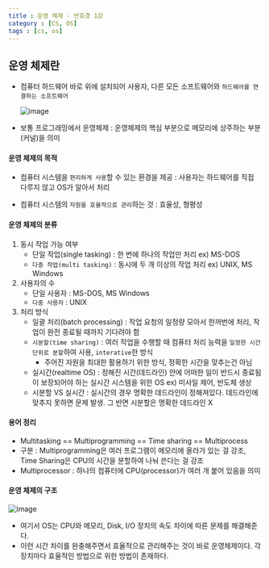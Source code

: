 ```yaml
---
title : 운영 체제 - 반효경 1강
category : [CS, OS]
tags : [cs, os]
---
```




## 운영 체제란

- 컴퓨터 하드웨어 바로 위에 설치되어 사용자, 다른 모든 소프트웨어와 `하드웨어를 연결하는 소프트웨어`

  ![image](https://github.com/user-attachments/assets/9050aef5-5e5a-44a1-8923-911ead737422)

- 보통 프로그래밍에서 운영체제 : 운영체제의 핵심 부분으로 메모리에 상주하는 부분(커널)을 의미



#### 운영 체제의 목적

- 컴퓨터 시스템을 `편리하게 사용`할 수 있는 환경을 제공 : 사용자는 하드웨어를 직접 다루지 않고 OS가 알아서 처리

- 컴퓨터 시스템의 `자원을 효율적으로 관리`하는 것 : 효율성, 형평성



#### 운영 체제의 분류

1. 동시 작업 가능 여부
   - 단일 작업(single tasking) : 한 번에 하나의 작업만 처리 ex) MS-DOS
   - `다중 작업(multi tasking)` : 동시에 두 개 이상의 작업 처리 ex) UNIX, MS Windows
2. 사용자의 수
   - 단일 사용자 : MS-DOS, MS Windows
   - `다중 사용자` : UNIX
3. 처리 방식
   - 일괄 처리(batch processing) : 작업 요청의 일정량 모아서 한꺼번에 처리, 작업이 완전 종료될 때까지 기다려야 함
   - `시분할(time sharing)` : 여러 작업을 수행할 때 컴퓨터 처리 능력을 `일정한 시간 단위로 분할`하여 사용, `interative`한 방식
     - 주어진 자원을 최대한 활용하기 위한 방식, 정확한 시간을 맞추는건 아님
   - 실시간(realtime OS) : 정해진 시간(데드라인) 안에 어떠한 일이 반드시 종료됨이 보장되어야 하는 실시간 시스템을 위한 OS ex) 미사일 제어, 반도체 생상
   - 시분할 VS 실시간 : 실시간의 경우 명확한 데드라인이 정해져있다. 데드라인에 맞추지 못하면 문제 발생. 그 반면 시분할은 명확한 데드라인 X



#### 용어 정리

- Multitasking == Multiprogramming == Time sharing == Multiprocess
- 구분 : Multiprogramming은 여러 프로그램이 메모리에 올라가 있는 걸 강조, Time Sharing은 CPU의 시간을 분할하여 나눠 쓴다는 걸 강조
- Multiprocessor : 하나의 컴퓨터에 CPU(processor)가 여러 개 붙어 있음을 의미



#### 운영 체제의 구조

![image](https://github.com/user-attachments/assets/cb3272e7-260e-42af-84b2-7fe41e733818)

- 여기서 OS는 CPU와 메모리, Disk, I/O 장치의 속도 차이에 따른 문제를 해결해준다.
- 이런 시간 차이를 완충해주면서 효율적으로 관리해주는 것이 바로 운영체제이다. 각 장치마다 효율적인 방법으로 위한 방법이 존재하다.